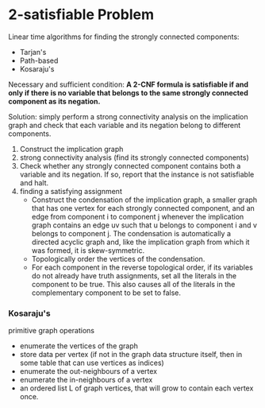 # 2-satisfiable Problem 

Linear time algorithms for finding the strongly connected components:

- Tarjan's
- Path-based 
- Kosaraju's

Necessary and sufficient condition: **A 2-CNF formula is satisfiable if and only if there is no variable that belongs to the same strongly connected component as its negation.**

Solution: 
simply perform a strong connectivity analysis on the implication graph and check that each variable and its negation belong to different components.

1. Construct the implication graph
2. strong connectivity analysis (find its strongly connected components)
3. Check whether any strongly connected component contains both a variable and its negation. If so, report that the instance is not satisfiable and halt.
4. finding a satisfying assignment
    - Construct the condensation of the implication graph, a smaller graph that has one vertex for each strongly connected component, and an edge from component i to component j whenever the implication graph contains an edge uv such that u belongs to component i and v belongs to component j. The condensation is automatically a directed acyclic graph and, like the implication graph from which it was formed, it is skew-symmetric.
    - Topologically order the vertices of the condensation.
    - For each component in the reverse topological order, if its variables do not already have truth assignments, set all the literals in the component to be true. This also causes all of the literals in the complementary component to be set to false.



### Kosaraju's

primitive graph operations

- enumerate the vertices of the graph
- store data per vertex (if not in the graph data structure itself, then in some table that can use vertices as indices)
- enumerate the out-neighbours of a vertex
- enumerate the in-neighbours of a vertex
- an ordered list L of graph vertices, that will grow to contain each vertex once.